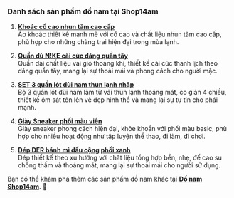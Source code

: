 ### Danh sách sản phẩm đồ nam tại Shop14am

1. **[Khoác cổ cao nhun tăm cao cấp](https://shop14am.com/san-pham/khoac-co-cao-nhun-tam-cao-cap/)**  
   Áo khoác thiết kế mạnh mẽ với cổ cao và chất liệu nhun tăm cao cấp, phù hợp cho những chàng trai hiện đại trong mùa lạnh.

2. **[Quần dù N!KE cài cúc dáng quần tây](https://shop14am.com/san-pham/quan-du-nke-cai-cuc-dang-quan-tay/)**  
   Quần dài chất liệu vải gió thoáng khí, thiết kế cài cúc thanh lịch theo dáng quần tây, mang lại sự thoải mái và phong cách cho người mặc.

3. **[SET 3 quần lót đùi nam thun lạnh nhập](https://shop14am.com/san-pham/set-3-quan-lot-dui-nam-thun-lanh-nhap/)**  
   Bộ 3 quần lót đùi nam làm từ vải thun lạnh thoáng mát, co giãn 4 chiều, thiết kế ôm sát tôn lên vẻ đẹp hình thể và mang lại sự tự tin cho phái mạnh.

4. **[Giày Sneaker phối màu viền](https://shop14am.com/san-pham/giay-sneaker-phoi-mau-vien/)**  
   Giày sneaker phong cách hiện đại, khỏe khoắn với phối màu basic, phù hợp cho nhiều hoạt động như tập luyện thể thao, đi làm, đi chơi.

5. **[Dép DER bánh mì dấu cộng phối xanh](https://shop14am.com/san-pham/dep-der-banh-mi-dau-cong-phoi-xanh/)**  
   Dép thiết kế theo xu hướng với chất liệu tổng hợp bền, nhẹ, đế cao su chống thấm và thoáng mát, mang lại sự thoải mái cho người sử dụng.

Bạn có thể khám phá thêm các sản phẩm đồ nam khác tại **[Đồ nam Shop14am](https://shop14am.com/bmt/new/do-nam-bmt/)**. 🚀

